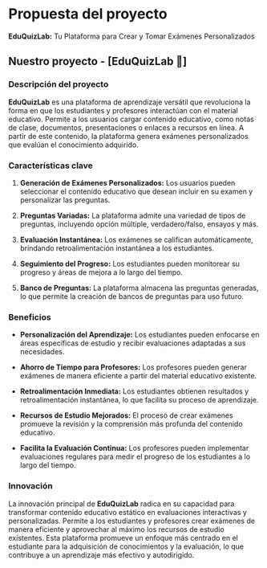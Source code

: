 # Propuesta del proyecto

**EduQuizLab:** Tu Plataforma para Crear y Tomar Exámenes Personalizados

## Nuestro proyecto - [EduQuizLab 🧠]

### Descripción del proyecto

**EduQuizLab** es una plataforma de aprendizaje versátil que revoluciona la forma en que los estudiantes y profesores interactúan con el material educativo. Permite a los usuarios cargar contenido educativo, como notas de clase, documentos, presentaciones o enlaces a recursos en línea. A partir de este contenido, la plataforma genera exámenes personalizados que evalúan el conocimiento adquirido.

### Características clave

1. **Generación de Exámenes Personalizados:** Los usuarios pueden seleccionar el contenido educativo que desean incluir en su examen y personalizar las preguntas.

2. **Preguntas Variadas:** La plataforma admite una variedad de tipos de preguntas, incluyendo opción múltiple, verdadero/falso, ensayos y más.

3. **Evaluación Instantánea:** Los exámenes se califican automáticamente, brindando retroalimentación instantánea a los estudiantes.

4. **Seguimiento del Progreso:** Los estudiantes pueden monitorear su progreso y áreas de mejora a lo largo del tiempo.

5. **Banco de Preguntas:** La plataforma almacena las preguntas generadas, lo que permite la creación de bancos de preguntas para uso futuro.

### Beneficios

* **Personalización del Aprendizaje:** Los estudiantes pueden enfocarse en áreas específicas de estudio y recibir evaluaciones adaptadas a sus necesidades.

* **Ahorro de Tiempo para Profesores:** Los profesores pueden generar exámenes de manera eficiente a partir del material educativo existente.

* **Retroalimentación Inmediata:** Los estudiantes obtienen resultados y retroalimentación instantánea, lo que facilita su proceso de aprendizaje.

* **Recursos de Estudio Mejorados:** El proceso de crear exámenes promueve la revisión y la comprensión más profunda del contenido educativo.

* **Facilita la Evaluación Continua:** Los profesores pueden implementar evaluaciones regulares para medir el progreso de los estudiantes a lo largo del tiempo.

### Innovación

La innovación principal de **EduQuizLab** radica en su capacidad para transformar contenido educativo estático en evaluaciones interactivas y personalizadas. Permite a los estudiantes y profesores crear exámenes de manera eficiente y aprovechar al máximo los recursos de estudio existentes. Esta plataforma promueve un enfoque más centrado en el estudiante para la adquisición de conocimientos y la evaluación, lo que contribuye a un aprendizaje más efectivo y autodirigido.
